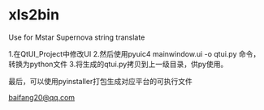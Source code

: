 # xls2bin
Use for Mstar Supernova string translate

1.在QtUI_Project中修改UI
2.然后使用pyuic4 mainwindow.ui -o qtui.py 命令，转换为python文件
3.将生成的qtui.py拷贝到上一级目录，供py使用。


最后，可以使用pyinstaller打包生成对应平台的可执行文件


baifang20@qq.com
